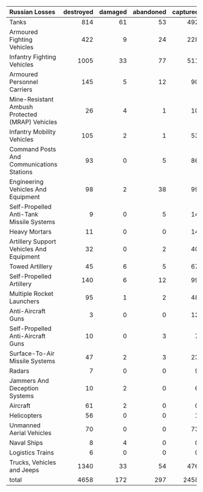| Russian Losses                                   |   destroyed |   damaged |   abandoned |   captured |   total |
|:-------------------------------------------------|------------:|----------:|------------:|-----------:|--------:|
| Tanks                                            |         814 |        61 |          53 |        492 |    1420 |
| Armoured Fighting Vehicles                       |         422 |         9 |          24 |        228 |     683 |
| Infantry Fighting Vehicles                       |        1005 |        33 |          77 |        511 |    1626 |
| Armoured Personnel Carriers                      |         145 |         5 |          12 |         90 |     252 |
| Mine-Resistant Ambush Protected  (MRAP) Vehicles |          26 |         4 |           1 |         10 |      41 |
| Infantry Mobility Vehicles                       |         105 |         2 |           1 |         53 |     161 |
| Command Posts And Communications Stations        |          93 |         0 |           5 |         86 |     184 |
| Engineering Vehicles And Equipment               |          98 |         2 |          38 |         99 |     237 |
| Self-Propelled Anti-Tank Missile Systems         |           9 |         0 |           5 |         14 |      28 |
| Heavy Mortars                                    |          11 |         0 |           0 |         14 |      25 |
| Artillery Support Vehicles And Equipment         |          32 |         0 |           2 |         40 |      74 |
| Towed Artillery                                  |          45 |         6 |           5 |         67 |     123 |
| Self-Propelled Artillery                         |         140 |         6 |          12 |         99 |     257 |
| Multiple Rocket Launchers                        |          95 |         1 |           2 |         48 |     146 |
| Anti-Aircraft Guns                               |           3 |         0 |           0 |         12 |      15 |
| Self-Propelled Anti-Aircraft Guns                |          10 |         0 |           3 |          7 |      20 |
| Surface-To-Air Missile Systems                   |          47 |         2 |           3 |         23 |      75 |
| Radars                                           |           7 |         0 |           0 |          9 |      16 |
| Jammers And Deception Systems                    |          10 |         2 |           0 |          6 |      18 |
| Aircraft                                         |          61 |         2 |           0 |          0 |      63 |
| Helicopters                                      |          56 |         0 |           0 |          1 |      57 |
| Unmanned Aerial Vehicles                         |          70 |         0 |           0 |         73 |     143 |
| Naval Ships                                      |           8 |         4 |           0 |          0 |      12 |
| Logistics Trains                                 |           6 |         0 |           0 |          0 |       6 |
| Trucks, Vehicles and Jeeps                       |        1340 |        33 |          54 |        476 |    1903 |
| total                                            |        4658 |       172 |         297 |       2458 |    7585 |